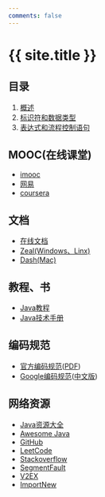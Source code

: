 ```yaml
---
comments: false
---
```


# {{ site.title }}

## 目录

1. [概述](chapters/1)
2. [标识符和数据类型](chapters/2)
3. [表达式和流程控制语句](chapters/3)

## MOOC(在线课堂)

- [imooc](http://www.imooc.com/course/list?c=java)
- [网易](http://mooc.study.163.com/learn/ZJU-1000002014#/learn/content)
- [coursera](https://www.coursera.org/specializations/java-object-oriented)

## 文档

- [在线文档](http://docs.oracle.com/javase/8/docs/api/)
- [Zeal(Windows、Linx)](https://zealdocs.org)
- [Dash(Mac)](https://kapeli.com/dash)

## 教程、书

- [Java教程](http://www.runoob.com/java/java-tutorial.html)
- [Java技术手册](https://caterpillar.gitbooks.io/javase6tutorial/content/)

## 编码规范

- [官方编码规范](http://www.oracle.com/technetwork/java/codeconvtoc-136057.html)([PDF](http://www.oracle.com/technetwork/java/codeconventions-150003.pdf))
- [Google编码规范](https://google.github.io/styleguide/javaguide.html)([中文版](http://hawstein.com/posts/google-java-style.html))

## 网络资源

- [Java资源大全](http://blog.jobbole.com/94090/)
- [Awesome Java](https://github.com/akullpp/awesome-java)
- [GitHub](https://github.com)
- [LeetCode](https://leetcode.com)
- [Stackoverflow](http://stackoverflow.com/questions/tagged/java)
- [SegmentFault](http://segmentfault.com/t/java)
- [V2EX](http://v2ex.com)
- [ImportNew](http://www.importnew.com)
